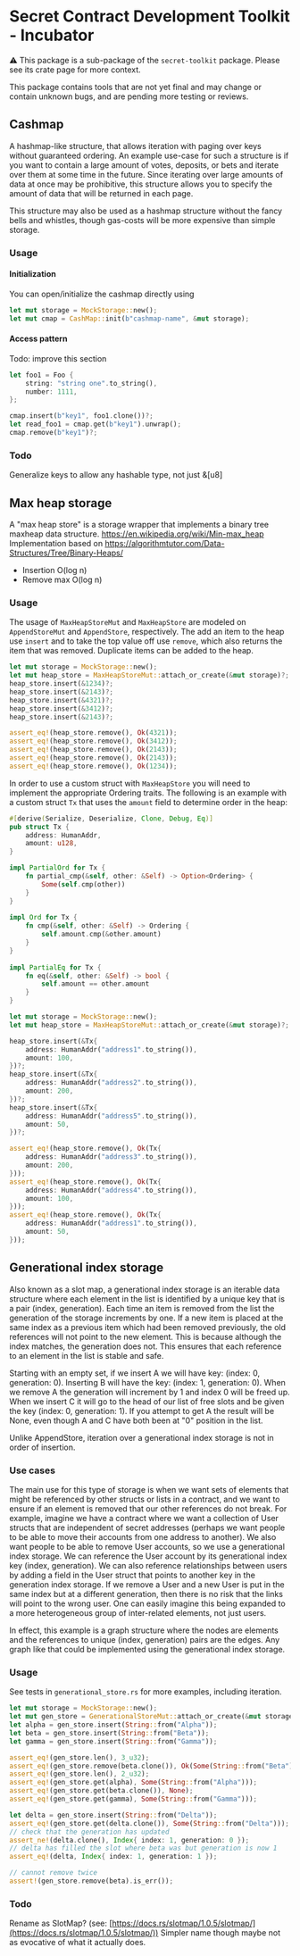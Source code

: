 # Secret Contract Development Toolkit - Incubator

⚠️ This package is a sub-package of the `secret-toolkit` package. Please see its crate page for more context.

This package contains tools that are not yet final and may change or contain unknown bugs, and are pending more testing or reviews.

## Cashmap

A hashmap-like structure, that allows iteration with paging over keys without guaranteed ordering.
An example use-case for such a structure is if you want to contain a large amount of votes, deposits, or bets and iterate over them at some time in the future.
Since iterating over large amounts of data at once may be prohibitive, this structure allows you to specify the amount of data that will
be returned in each page.

This structure may also be used as a hashmap structure without the fancy bells and whistles, though gas-costs will be more expensive than simple storage.

### Usage

#### Initialization

You can open/initialize the cashmap directly using 

```rust
let mut storage = MockStorage::new();
let mut cmap = CashMap::init(b"cashmap-name", &mut storage);
```

#### Access pattern

Todo: improve this section

```rust
let foo1 = Foo {
    string: "string one".to_string(),
    number: 1111,
};

cmap.insert(b"key1", foo1.clone())?;
let read_foo1 = cmap.get(b"key1").unwrap();
cmap.remove(b"key1")?;
```

### Todo

Generalize keys to allow any hashable type, not just &[u8]

## Max heap storage

A "max heap store" is a storage wrapper that implements a binary tree maxheap data structure.
https://en.wikipedia.org/wiki/Min-max_heap
Implementation based on https://algorithmtutor.com/Data-Structures/Tree/Binary-Heaps/

* Insertion O(log n)
* Remove max O(log n)

### Usage

The usage of `MaxHeapStoreMut` and `MaxHeapStore` are modeled on `AppendStoreMut` and `AppendStore`, respectively. The add an item to the heap use `insert` and to take the top value off use `remove`, which also returns the item that was removed. Duplicate items can be added to the heap.

```rust
let mut storage = MockStorage::new();
let mut heap_store = MaxHeapStoreMut::attach_or_create(&mut storage)?;
heap_store.insert(&1234)?;
heap_store.insert(&2143)?;
heap_store.insert(&4321)?;
heap_store.insert(&3412)?;
heap_store.insert(&2143)?;

assert_eq!(heap_store.remove(), Ok(4321));
assert_eq!(heap_store.remove(), Ok(3412));
assert_eq!(heap_store.remove(), Ok(2143));
assert_eq!(heap_store.remove(), Ok(2143));
assert_eq!(heap_store.remove(), Ok(1234));
```

In order to use a custom struct with `MaxHeapStore` you will need to implement the appropriate Ordering traits. The following is an example with a custom struct `Tx` that uses the `amount` field to determine order in the heap:

```rust
#[derive(Serialize, Deserialize, Clone, Debug, Eq)]
pub struct Tx {
    address: HumanAddr,
    amount: u128,
}

impl PartialOrd for Tx {
    fn partial_cmp(&self, other: &Self) -> Option<Ordering> {
        Some(self.cmp(other))
    }
}
        
impl Ord for Tx {
    fn cmp(&self, other: &Self) -> Ordering {
        self.amount.cmp(&other.amount)
    }
}
        
impl PartialEq for Tx {
    fn eq(&self, other: &Self) -> bool {
        self.amount == other.amount
    }
}

let mut storage = MockStorage::new();
let mut heap_store = MaxHeapStoreMut::attach_or_create(&mut storage)?;

heap_store.insert(&Tx{
    address: HumanAddr("address1".to_string()),
    amount: 100,
})?;
heap_store.insert(&Tx{
    address: HumanAddr("address2".to_string()),
    amount: 200,
})?;
heap_store.insert(&Tx{
    address: HumanAddr("address5".to_string()),
    amount: 50,
})?;

assert_eq!(heap_store.remove(), Ok(Tx{
    address: HumanAddr("address3".to_string()),
    amount: 200,
}));
assert_eq!(heap_store.remove(), Ok(Tx{
    address: HumanAddr("address4".to_string()),
    amount: 100,
}));
assert_eq!(heap_store.remove(), Ok(Tx{
    address: HumanAddr("address1".to_string()),
    amount: 50,
}));
```

## Generational index storage

Also known as a slot map, a generational index storage is an iterable data structure where each element in the list is identified by a unique key that is a pair (index, generation). Each time an item is removed from the list the generation of the storage increments by one. If a new item is placed at the same index as a previous item which had been removed previously, the old references will not point to the new element. This is because although the index matches, the generation does not. This ensures that each reference to an element in the list is stable and safe.

Starting with an empty set, if we insert A we will have key: (index: 0, generation: 0). Inserting B will have the key: (index: 1, generation: 0). When we remove A the generation will increment by 1 and index 0 will be freed up. When we insert C it will go to the head of our list of free slots and be given the key (index: 0, generation: 1). If you attempt to get A the result will be None, even though A and C have both been at "0" position in the list. 

Unlike AppendStore, iteration over a generational index storage is not in order of insertion.

### Use cases

The main use for this type of storage is when we want sets of elements that might be referenced by other structs or lists in a contract, and we want to ensure if an element is removed that our other references do not break. For example, imagine we have a contract where we want a collection of User structs that are independent of secret addresses (perhaps we want people to be able to move their accounts from one address to another). We also want people to be able to remove User accounts, so we use a generational index storage. We can reference the User account by its generational index key (index, generation). We can also reference relationships between users by adding a field in the User struct that points to another key in the generation index storage. If we remove a User and a new User is put in the same index but at a different generation, then there is no risk that the links will point to the wrong user. One can easily imagine this being expanded to a more heterogeneous group of inter-related elements, not just users.

In effect, this example is a graph structure where the nodes are elements and the references to unique (index, generation) pairs are the edges. Any graph like that could be implemented using the generational index storage.

### Usage

See tests in `generational_store.rs` for more examples, including iteration.

```rust
let mut storage = MockStorage::new();
let mut gen_store = GenerationalStoreMut::attach_or_create(&mut storage)?;
let alpha = gen_store.insert(String::from("Alpha"));
let beta = gen_store.insert(String::from("Beta"));
let gamma = gen_store.insert(String::from("Gamma"));

assert_eq!(gen_store.len(), 3_u32);
assert_eq!(gen_store.remove(beta.clone()), Ok(Some(String::from("Beta"))));
assert_eq!(gen_store.len(), 2_u32);
assert_eq!(gen_store.get(alpha), Some(String::from("Alpha")));
assert_eq!(gen_store.get(beta.clone()), None);
assert_eq!(gen_store.get(gamma), Some(String::from("Gamma")));

let delta = gen_store.insert(String::from("Delta"));
assert_eq!(gen_store.get(delta.clone()), Some(String::from("Delta")));
// check that the generation has updated
assert_ne!(delta.clone(), Index{ index: 1, generation: 0 });
// delta has filled the slot where beta was but generation is now 1
assert_eq!(delta, Index{ index: 1, generation: 1 });

// cannot remove twice
assert!(gen_store.remove(beta).is_err());
```

### Todo

Rename as SlotMap? (see: [https://docs.rs/slotmap/1.0.5/slotmap/](https://docs.rs/slotmap/1.0.5/slotmap/)) Simpler name though maybe not as evocative of what it actually does.
